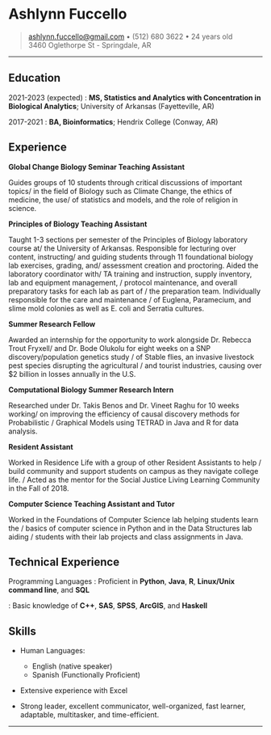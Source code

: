 Ashlynn Fuccello
============

> <ashlynn.fuccello@gmail.com> • (512) 680 3622 • 24 years old\
> 3460 Oglethorpe St - Springdale, AR

----

Education
---------

2021-2023 (expected)
:   **MS, Statistics and Analytics with Concentration in Biological Analytics**; University of Arkansas (Fayetteville, AR)

2017-2021
:   **BA, Bioinformatics**; Hendrix College (Conway, AR)

Experience
----------

**Global Change Biology Seminar Teaching Assistant**

Guides groups of 10 students through critical discussions of important topics/
in the field of Biology such as Climate Change, the ethics of medicine, the use/
of statistics and models, and the role of religion in science. 

**Principles of Biology Teaching Assistant**

Taught 1-3 sections per semester of the Principles of Biology laboratory course at/
the University of Arkansas. Responsible for lecturing over content, instructing/
and guiding students through 11 foundational biology lab exercises, grading, and/
assessment creation and proctoring. Aided the laboratory coordinator with/
TA training and instruction, supply inventory, lab and equipment management, /
protocol maintenance, and overall preparatory tasks for each lab as part of /
the preparation team. Individually responsible for the care and maintenance /
of Euglena, Paramecium, and slime mold colonies as well as E. coli and Serratia cultures. 

**Summer Research Fellow**

Awarded an internship for the opportunity to work alongside Dr. Rebecca Trout Fryxell/
and Dr. Bode Olukolu for eight weeks on a SNP discovery/population genetics study /
of Stable flies, an invasive livestock pest species disrupting the agricultural /
and tourist industries, causing over $2 billion in losses annually in the U.S.

**Computational Biology Summer Research Intern**

Researched under Dr. Takis Benos and Dr. Vineet Raghu for 10 weeks working/
on improving the efficiency of causal discovery methods for Probabilistic /
Graphical Models using TETRAD in Java and R for data analysis.

**Resident Assistant**

Worked in Residence Life with a group of other Resident Assistants to help /
build community and support students on campus as they navigate college life. /
Acted as the mentor for the Social Justice Living Learning Community in the Fall of 2018.

**Computer Science Teaching Assistant and Tutor**

Worked in the Foundations of Computer Science lab helping students learn the /
basics of computer science in  Python and in the Data Structures lab aiding /
students with their lab projects and class assignments in Java.


Technical Experience
--------------------

Programming Languages
:   Proficient in **Python**, **Java**, **R**, **Linux/Unix command line**, and **SQL**

:   Basic knowledge of **C++**, **SAS**, **SPSS**, **ArcGIS**, and **Haskell**


Skills
----------------------------------------

* Human Languages:

     * English (native speaker)
     * Spanish (Functionally Proficient)

* Extensive experience with Excel

* Strong leader, excellent communicator, well-organized, fast learner, adaptable, multitasker, and time-efficient.

----
